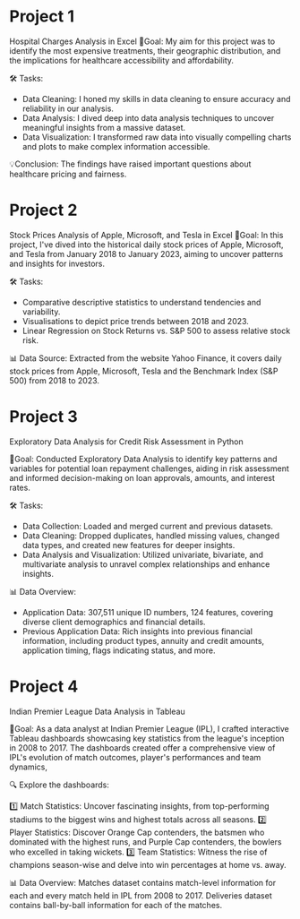 # Project 1
Hospital Charges Analysis in Excel
🎯Goal: 
My aim for this project was to identify the most expensive treatments, their geographic distribution, and the implications for healthcare accessibility and affordability.

🛠️ Tasks:
- Data Cleaning: I honed my skills in data cleaning to ensure accuracy and reliability in our analysis. 
- Data Analysis: I dived deep into data analysis techniques to uncover meaningful insights from a massive dataset. 
- Data Visualization: I transformed raw data into visually compelling charts and plots to make complex information accessible. 

💡Conclusion: 
The findings have raised important questions about healthcare pricing and fairness.

# Project 2
Stock Prices Analysis of Apple, Microsoft, and Tesla in Excel
🎯Goal: 
In this project, I've dived into the historical daily stock prices of Apple, Microsoft, and Tesla from January 2018 to January 2023, aiming to uncover patterns and insights for investors.

🛠️ Tasks:
- Comparative descriptive statistics to understand tendencies and variability.
- Visualisations to depict price trends between 2018 and 2023.
- Linear Regression on Stock Returns vs. S&P 500 to assess relative stock risk.

📊 Data Source: 
Extracted from the website Yahoo Finance, it covers daily stock prices from Apple, Microsoft, Tesla and the Benchmark Index (S&P 500) from 2018 to 2023.

# Project 3
Exploratory Data Analysis for Credit Risk Assessment in Python

🎯Goal: 
Conducted Exploratory Data Analysis to identify key patterns and variables for potential loan repayment challenges, aiding in risk assessment and informed decision-making on loan approvals, amounts, and interest rates.

🛠️ Tasks:
- Data Collection: Loaded and merged current and previous datasets.
- Data Cleaning: Dropped duplicates, handled missing values, changed data types, and created new features for deeper insights.
- Data Analysis and Visualization: Utilized univariate, bivariate, and multivariate analysis to unravel complex relationships and enhance insights.

📊 Data Overview:
- Application Data: 307,511 unique ID numbers, 124 features, covering diverse client demographics and financial details.
- Previous Application Data: Rich insights into previous financial information, including product types, annuity and credit amounts, application timing, flags indicating status, and more.

# Project 4
Indian Premier League Data Analysis in Tableau

🎯Goal:
As a data analyst at Indian Premier League (IPL), I crafted interactive Tableau dashboards showcasing key statistics from the league's inception in 2008 to 2017. The dashboards created offer a comprehensive view of IPL's evolution of match outcomes, player's performances and team dynamics,

🔍 Explore the dashboards:

1️⃣ Match Statistics: Uncover fascinating insights, from top-performing stadiums to the biggest wins and highest totals across all seasons.
2️⃣ Player Statistics: Discover Orange Cap contenders, the batsmen who dominated with the highest runs, and Purple Cap contenders, the bowlers who excelled in taking wickets.
3️⃣ Team Statistics: Witness the rise of champions season-wise and delve into win percentages at home vs. away.

📊 Data Overview: 
Matches dataset contains match-level information for each and every match held in IPL from 2008 to 2017.
Deliveries dataset contains ball-by-ball information for each of the matches.
